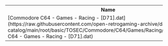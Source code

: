 <table>
<tr><th>Name</th><th>Size</th></tr>
<tr><td>
[Commodore C64 - Games - Racing - [D71].dat](https://raw.githubusercontent.com/open-retrogaming-archive/dat-catalog/main/root/basic/TOSEC/Commodore/C64/Games/Racing/[D71]/Commodore C64 - Games - Racing - [D71].dat)
</td><td>869</td></tr>
</table>
